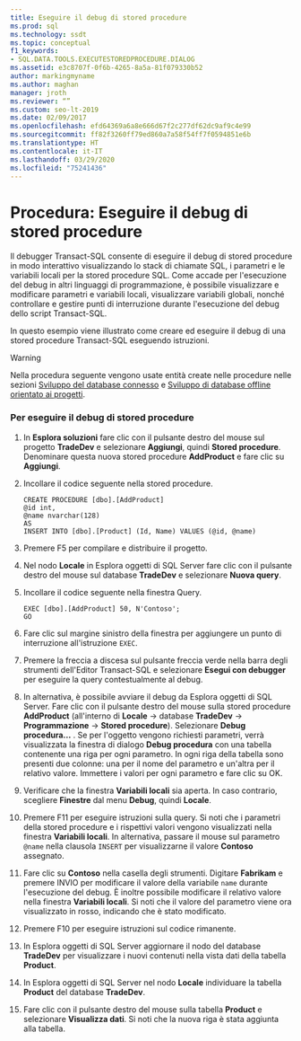 ```yaml
---
title: Eseguire il debug di stored procedure
ms.prod: sql
ms.technology: ssdt
ms.topic: conceptual
f1_keywords:
- SQL.DATA.TOOLS.EXECUTESTOREDPROCEDURE.DIALOG
ms.assetid: e3c8707f-0f6b-4265-8a5a-81f079330b52
author: markingmyname
ms.author: maghan
manager: jroth
ms.reviewer: “”
ms.custom: seo-lt-2019
ms.date: 02/09/2017
ms.openlocfilehash: efd64369a6a8e666d67f2c277df62dc9af9c4e99
ms.sourcegitcommit: ff82f3260ff79ed860a7a58f54ff7f0594851e6b
ms.translationtype: HT
ms.contentlocale: it-IT
ms.lasthandoff: 03/29/2020
ms.locfileid: "75241436"
---
```

# <a name="how-to-debug-stored-procedures"></a>Procedura: Eseguire il debug di stored procedure

Il debugger Transact\-SQL consente di eseguire il debug di stored procedure in modo interattivo visualizzando lo stack di chiamate SQL, i parametri e le variabili locali per la stored procedure SQL. Come accade per l'esecuzione del debug in altri linguaggi di programmazione, è possibile visualizzare e modificare parametri e variabili locali, visualizzare variabili globali, nonché controllare e gestire punti di interruzione durante l'esecuzione del debug dello script Transact\-SQL.  
  
In questo esempio viene illustrato come creare ed eseguire il debug di una stored procedure Transact\-SQL eseguendo istruzioni.  
  
> [!WARNING]  
> Nella procedura seguente vengono usate entità create nelle procedure nelle sezioni [Sviluppo del database connesso](../ssdt/connected-database-development.md) e [Sviluppo di database offline orientato ai progetti](../ssdt/project-oriented-offline-database-development.md).  
  
### <a name="to-debug-stored-procedures"></a>Per eseguire il debug di stored procedure  
  
1.  In **Esplora soluzioni** fare clic con il pulsante destro del mouse sul progetto **TradeDev** e selezionare **Aggiungi**, quindi **Stored procedure**. Denominare questa nuova stored procedure **AddProduct** e fare clic su **Aggiungi**.  
  
2.  Incollare il codice seguente nella stored procedure.  
  
    ```  
    CREATE PROCEDURE [dbo].[AddProduct]  
    @id int,  
    @name nvarchar(128)  
    AS  
    INSERT INTO [dbo].[Product] (Id, Name) VALUES (@id, @name)  
    ```  
  
3.  Premere F5 per compilare e distribuire il progetto.  
  
4.  Nel nodo **Locale** in Esplora oggetti di SQL Server fare clic con il pulsante destro del mouse sul database **TradeDev** e selezionare **Nuova query**.  
  
5.  Incollare il codice seguente nella finestra Query.  
  
    ```  
    EXEC [dbo].[AddProduct] 50, N'Contoso';  
    GO  
    ```  
  
6.  Fare clic sul margine sinistro della finestra per aggiungere un punto di interruzione all'istruzione `EXEC`.  
  
7.  Premere la freccia a discesa sul pulsante freccia verde nella barra degli strumenti dell'Editor Transact\-SQL e selezionare **Esegui con debugger** per eseguire la query contestualmente al debug.  
  
8.  In alternativa, è possibile avviare il debug da Esplora oggetti di SQL Server. Fare clic con il pulsante destro del mouse sulla stored procedure **AddProduct** (all'interno di **Locale** ->  database **TradeDev** -> **Programmazione** -> **Stored procedure**). Selezionare **Debug procedura...** . Se per l'oggetto vengono richiesti parametri, verrà visualizzata la finestra di dialogo **Debug procedura** con una tabella contenente una riga per ogni parametro. In ogni riga della tabella sono presenti due colonne: una per il nome del parametro e un'altra per il relativo valore. Immettere i valori per ogni parametro e fare clic su OK.  
  
9. Verificare che la finestra **Variabili locali** sia aperta. In caso contrario, scegliere **Finestre** dal menu **Debug**, quindi **Locale**.  
  
10. Premere F11 per eseguire istruzioni sulla query. Si noti che i parametri della stored procedure e i rispettivi valori vengono visualizzati nella finestra **Variabili locali**. In alternativa, passare il mouse sul parametro `@name` nella clausola `INSERT` per visualizzarne il valore **Contoso** assegnato.  
  
11. Fare clic su **Contoso** nella casella degli strumenti. Digitare **Fabrikam** e premere INVIO per modificare il valore della variabile `name` durante l'esecuzione del debug. È inoltre possibile modificare il relativo valore nella finestra **Variabili locali**. Si noti che il valore del parametro viene ora visualizzato in rosso, indicando che è stato modificato.  
  
12. Premere F10 per eseguire istruzioni sul codice rimanente.  
  
13. In Esplora oggetti di SQL Server aggiornare il nodo del database **TradeDev** per visualizzare i nuovi contenuti nella vista dati della tabella **Product**.  
  
14. In Esplora oggetti di SQL Server nel nodo **Locale** individuare la tabella **Product** del database **TradeDev**.  
  
15. Fare clic con il pulsante destro del mouse sulla tabella **Product** e selezionare **Visualizza dati**. Si noti che la nuova riga è stata aggiunta alla tabella.  
  
